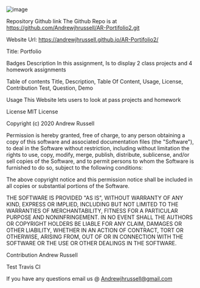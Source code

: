 ![image](https://user-images.githubusercontent.com/59750392/85903720-0b140580-b7d5-11ea-951c-79ef0ba94d9f.png)

Repository Github link The Github Repo is at https://github.com/Andrewjhrussell/AR-Portifolio2.git

Website Url:  https://andrewjhrussell.github.io/AR-Portifolio2/

Title: Portfolio

Badges Description In this assignment, Is to display 2 class projects and 4 homework assignments

Table of contents Title, Description, Table Of Content, Usage, License, Contribution Test, Question, Demo

Usage This Website lets users to look at pass projects and homework

License MIT License

Copyright (c) 2020 Andrew Russell

Permission is hereby granted, free of charge, to any person obtaining a copy of this software and associated documentation files (the "Software"), to deal in the Software without restriction, including without limitation the rights to use, copy, modify, merge, publish, distribute, sublicense, and/or sell copies of the Software, and to permit persons to whom the Software is furnished to do so, subject to the following conditions:

The above copyright notice and this permission notice shall be included in all copies or substantial portions of the Software.

THE SOFTWARE IS PROVIDED "AS IS", WITHOUT WARRANTY OF ANY KIND, EXPRESS OR IMPLIED, INCLUDING BUT NOT LIMITED TO THE WARRANTIES OF MERCHANTABILITY, FITNESS FOR A PARTICULAR PURPOSE AND NONINFRINGEMENT. IN NO EVENT SHALL THE AUTHORS OR COPYRIGHT HOLDERS BE LIABLE FOR ANY CLAIM, DAMAGES OR OTHER LIABILITY, WHETHER IN AN ACTION OF CONTRACT, TORT OR OTHERWISE, ARISING FROM, OUT OF OR IN CONNECTION WITH THE SOFTWARE OR THE USE OR OTHER DEALINGS IN THE SOFTWARE.

Contribution Andrew Russell

Test Travis CI

If you have any questions email us @ Andrewjhrussell@gmail.com